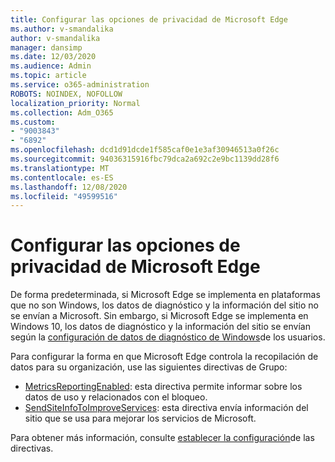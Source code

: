 ```yaml
---
title: Configurar las opciones de privacidad de Microsoft Edge
ms.author: v-smandalika
author: v-smandalika
manager: dansimp
ms.date: 12/03/2020
ms.audience: Admin
ms.topic: article
ms.service: o365-administration
ROBOTS: NOINDEX, NOFOLLOW
localization_priority: Normal
ms.collection: Adm_O365
ms.custom:
- "9003843"
- "6892"
ms.openlocfilehash: dcd1d91dcde1f585caf0e1e3af30946513a0f26c
ms.sourcegitcommit: 94036315916fbc79dca2a692c2e9bc1139dd28f6
ms.translationtype: MT
ms.contentlocale: es-ES
ms.lasthandoff: 12/08/2020
ms.locfileid: "49599516"
---
```

# <a name="microsoft-edge-configure-privacy-settings"></a>Configurar las opciones de privacidad de Microsoft Edge

De forma predeterminada, si Microsoft Edge se implementa en plataformas que no son Windows, los datos de diagnóstico y la información del sitio no se envían a Microsoft. Sin embargo, si Microsoft Edge se implementa en Windows 10, los datos de diagnóstico y la información del sitio se envían según la [configuración de datos de diagnóstico de Windows](https://docs.microsoft.com/windows/privacy/configure-windows-diagnostic-data-in-your-organization)de los usuarios.

Para configurar la forma en que Microsoft Edge controla la recopilación de datos para su organización, use las siguientes directivas de Grupo:
- [MetricsReportingEnabled](https://docs.microsoft.com/DeployEdge/microsoft-edge-policies#metricsreportingenabled): esta directiva permite informar sobre los datos de uso y relacionados con el bloqueo.
- [SendSiteInfoToImproveServices](https://docs.microsoft.com/DeployEdge/microsoft-edge-policies#sendsiteinfotoimproveservices): esta directiva envía información del sitio que se usa para mejorar los servicios de Microsoft.

Para obtener más información, consulte [establecer la configuración](https://docs.microsoft.com/deployedge/microsoft-edge-enterprise-privacy-settings#configure-policy-settings)de las directivas.